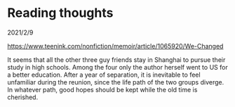 # Reading thoughts
2021/2/9

https://www.teenink.com/nonfiction/memoir/article/1065920/We-Changed

It seems that all the other three guy friends stay in Shanghai to pursue their study in high schools. Among the four only the author herself went to US for a better education. After a year of separation, it is inevitable to feel
unfamiliar during the reunion, since the life path of the two groups diverge. In whatever path, good hopes should be kept while the old time is cherished.
